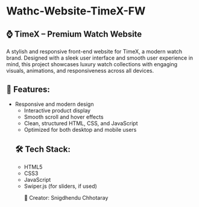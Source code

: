 # Wathc-Website-TimeX-FW
<h2>⌚ TimeX – Premium Watch Website</h2>
A stylish and responsive front-end website for TimeX, a modern watch brand. Designed with a sleek user interface and smooth user experience in mind, this project showcases luxury watch collections with engaging visuals, animations, and responsiveness across all devices.

<h2>🚀 Features:</h2>
<ul>
    <li>Responsive and modern design<ul>
    <li>Interactive product display</li>
    <li>Smooth scroll and hover effects</li>
    <li>Clean, structured HTML, CSS, and JavaScript</li>
    <li>Optimized for both desktop and mobile users</li>
</ul>

<h2>🛠️ Tech Stack:</h2>
<ul>
    <li>HTML5</li>
    <li>CSS3</li>
    <li>JavaScript</li>
    <li>Swiper.js (for sliders, if used)</li>

👤 Creator:
Snigdhendu Chhotaray
